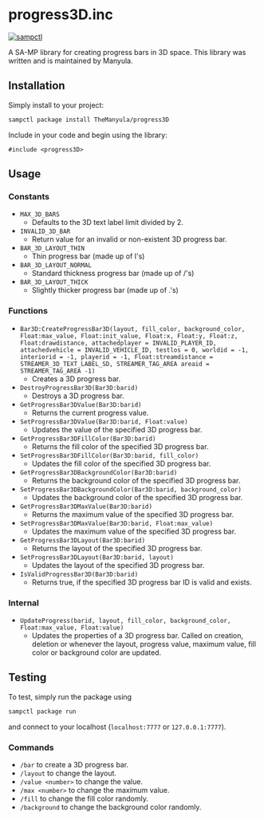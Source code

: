 # progress3D.inc

[![sampctl](https://shields.southcla.ws/badge/sampctl-progress3D-2f2f2f.svg?style=for-the-badge)](https://github.com/TheManyula/progress3D)

A SA-MP library for creating progress bars in 3D space.
This library was written and is maintained by Manyula.

## Installation

Simply install to your project:

```bash
sampctl package install TheManyula/progress3D
```

Include in your code and begin using the library:

```pawn
#include <progress3D>
```

## Usage

### Constants

* `MAX_3D_BARS`
  * Defaults to the 3D text label limit divided by 2.
* `INVALID_3D_BAR`
  * Return value for an invalid or non-existent 3D progress bar.
* `BAR_3D_LAYOUT_THIN`
  * Thin progress bar (made up of I's)
* `BAR_3D_LAYOUT_NORMAL`
  * Standard thickness progress bar (made up of /'s)
* `BAR_3D_LAYOUT_THICK`
  * Slightly thicker progress bar (made up of .'s)

### Functions

* `Bar3D:CreateProgressBar3D(layout, fill_color, background_color, Float:max_value, Float:init_value, Float:x, Float:y, Float:z, Float:drawdistance, attachedplayer = INVALID_PLAYER_ID, attachedvehicle = INVALID_VEHICLE_ID, testlos = 0, worldid = -1, interiorid = -1, playerid = -1, Float:streamdistance = STREAMER_3D_TEXT_LABEL_SD, STREAMER_TAG_AREA areaid = STREAMER_TAG_AREA -1)`
  * Creates a 3D progress bar.
* `DestroyProgressBar3D(Bar3D:barid)`
  * Destroys a 3D progress bar.
* `GetProgressBar3DValue(Bar3D:barid)`
  * Returns the current progress value.
* `SetProgressBar3DValue(Bar3D:barid, Float:value)`
  * Updates the value of the specified 3D progress bar.
* `GetProgressBar3DFillColor(Bar3D:barid)`
  * Returns the fill color of the specified 3D progress bar.
* `SetProgressBar3DFillColor(Bar3D:barid, fill_color)`
  * Updates the fill color of the specified 3D progress bar.
* `GetProgressBar3DBackgroundColor(Bar3D:barid)`
  * Returns the background color of the specified 3D progress bar.
* `SetProgressBar3DBackgroundColor(Bar3D:barid, background_color)`
  * Updates the background color of the specified 3D progress bar.
* `GetProgressBar3DMaxValue(Bar3D:barid)`
  * Returns the maximum value of the specified 3D progress bar.
* `SetProgressBar3DMaxValue(Bar3D:barid, Float:max_value)`
  * Updates the maximum value of the specified 3D progress bar.
* `GetProgressBar3DLayout(Bar3D:barid)`
  * Returns the layout of the specified 3D progress bar.
* `SetProgressBar3DLayout(Bar3D:barid, layout)`
  * Updates the layout of the specified 3D progress bar.
* `IsValidProgressBar3D(Bar3D:barid)`
  * Returns true, if the specified 3D progress bar ID is valid and exists.

### Internal

* `UpdateProgress(barid, layout, fill_color, background_color, Float:max_value, Float:value)`
  * Updates the properties of a 3D progress bar. Called on creation, deletion or whenever the layout, progress value, maximum value, fill color or background color are updated.

## Testing

To test, simply run the package using

```bash
sampctl package run
```

and connect to your localhost (`localhost:7777` or `127.0.0.1:7777`).

### Commands
* `/bar` to create a 3D progress bar.
* `/layout` to change the layout.
* `/value <number>` to change the value.
* `/max <number>` to change the maximum value. 
* `/fill` to change the fill color randomly.
* `/background` to change the background color randomly. 